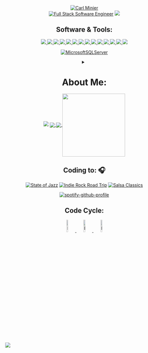 <div align="center" width="50">

<a href="https://www.linkedin.com/in/carl-minier/">
  <img src="https://readme-typing-svg.demolab.com?font=Fira+Code&size=30&pause=1000&center=true&vCenter=true&multiline=true&repeat=false&width=435&lines=Carl+Minier" alt="Carl Minier" /></a>
<br>
  <a href="https://www.linkedin.com/in/carl-minier/">
    <img src="https://readme-typing-svg.demolab.com?font=Fira+Code&pause=1000&center=true&vCenter=true&width=435&lines=Full-Stack+Software+Engineer;Forever+a+Student%2C+Forever+Evolving." alt="Full Stack Software Engineer" /></a>
    
<img src="https://user-images.githubusercontent.com/73097560/115834477-dbab4500-a447-11eb-908a-139a6edaec5c.gif">

## Software & Tools:
  <a href="https://www.linkedin.com/in/carl-minier/">
    <img src="https://skillicons.dev/icons?i=linkedin" />
  </a>
  <a href="https://www.javascript.com/">
    <img src="https://skillicons.dev/icons?i=js" />
  </a>
  <a href="https://react.dev/">
    <img src="https://skillicons.dev/icons?i=react" />
  </a>
  <a href="https://learn.microsoft.com/en-us/dotnet/csharp/tour-of-csharp/">
    <img src="https://skillicons.dev/icons?i=cs" />
  </a>
  <a href="https://dotnet.microsoft.com/en-us/learn/dotnet/what-is-dotnet">
    <img src="https://skillicons.dev/icons?i=dotnet" />
  </a>
  <a href="https://git-scm.com/">
    <img src="https://skillicons.dev/icons?i=git" />
  </a>
  <a href="https://html.com/">
    <img src="https://skillicons.dev/icons?i=html" />
  </a>
  <a href="https://html.com/">
    <img src="https://skillicons.dev/icons?i=css" />
  </a>
    <a href="https://www.postman.com/">
    <img src="https://skillicons.dev/icons?i=postman" />
  </a>
  <a href="https://jquery.com/">
    <img src="https://skillicons.dev/icons?i=jquery" />
  </a>
  <a href="https://getbootstrap.com/">
    <img src="https://skillicons.dev/icons?i=bootstrap" />
  </a>
  <a href="https://visualstudio.microsoft.com/">
    <img src="https://skillicons.dev/icons?i=visualstudio" />
  </a>
  <a href="https://code.visualstudio.com/">
    <img src="https://skillicons.dev/icons?i=vscode" />
  </a>
  <a href="https://stackoverflow.com/">
    <img src="https://skillicons.dev/icons?i=stackoverflow" />
    
 <a href="">[![MicrosoftSQLServer](https://img.shields.io/badge/Microsoft%20SQL%20Server%20-%20red?logo=microsoft%20SQL%20server&link=https%3A%2F%2Fwww.microsoft.com%2Fen-us%2Fsql-server)](https://www.microsoft.com/en-us/sql-server)</a>

 <details>
  <summary>
    <h1>
      <strong>
        About Me:
      </strong>
    </h1>
  </summary>
As a Full Stack Software Engineer, Navy Veteran, and devoted Father of two little ones, my journey into the world of computing began long ago, as a wide-eyed child filled with wonder. It was my father who first introduced me to the magical realm of computers. I still recall those enchanting days when floppy discs held the key to old-school gaming adventures, and the internet was still an absolute infant.

As the years passed, my fascination with computers only grew stronger. I immersed myself in the digital world, devouring knowledge, and honing my skills independently. It was as if destiny was gently nudging me toward a path I was destined to follow. Eventually, I realized that Software Engineering was not merely a career choice, but a calling that beckoned me to create and innovate.

Currently, I'm furthering my dreams as a Student at National University, diligently working towards my Bachelor's degree in Computer Science. The journey has been filled with challenges and triumphs. I cherish every moment of this voyage, as it brings back memories of the many days spent exploring the frontiers of technology.

When I'm not immersed in the realm of coding, you'll usually find me anywhere there is good Jazz music playing, at the Gym, or at the Beach with my family. My path as a software engineer is not only a reflection of my skills and knowledge but a tribute to the nostalgic memories that kindled my passion for technology. With every line of code I write, I pay homage to the past while shaping a brighter future for myself and those around me.
</details>

<img src="https://user-images.githubusercontent.com/73097560/115834477-dbab4500-a447-11eb-908a-139a6edaec5c.gif">

<a href="https://github.com/carlminier/AssignRef">
  <img align="center" src="https://github-readme-stats.vercel.app/api/pin/?username=carlminier&repo=AssignRef&show_icons=true&theme=tokyonight" />
</a>
<a href="https://github.com/carlminier/Code-Challenges">
  <img align="center" src="https://github-readme-stats.vercel.app/api/pin/?username=carlminier&repo=Code-Challenges&show_icons=true&theme=tokyonight" />
</a>
<a href="https://github.com/carlminier/convoychat">
  <img height=200 align="center" src="https://github-readme-stats.vercel.app/api/top-langs?username=carlminier&layout=compact&langs_count=8&card_width=320&show_icons=true&theme=tokyonight" />
</a>

## Coding to: 🎧
[![State of Jazz](https://img.shields.io/badge/State%20of%20Jazz%20-%20lightgreen?logo=spotify&logoColor=white&link=https%3A%2F%2Fopen.spotify.com%2Fplaylist%2F37i9dQZF1DX7YCknf2jT6s%3Fsi%3D12ab44acd0144ffe)](https://open.spotify.com/playlist/37i9dQZF1DX7YCknf2jT6s?si=d128da71ab2d46ab)
[![Indie Rock Road Trip](https://img.shields.io/badge/Indie%20Rock%20Road%20Trip%20-%20lightgreen?logo=spotify&logoColor=white&link=https%3A%2F%2Fopen.spotify.com%2Fplaylist%2F37i9dQZF1DWUoqEG4WY6ce%3Fsi%3D9289ec06d5f9406c)](https://open.spotify.com/playlist/37i9dQZF1DWUoqEG4WY6ce?si=7b221861ec904bd5)
[![Salsa Classics](https://img.shields.io/badge/Salsa%20Classics-%20lightgreen?logo=spotify&logoColor=white&link=https%3A%2F%2Fopen.spotify.com%2Fplaylist%2F37i9dQZF1DX7SeoIaFyTmA%3Fsi%3Da6b5f6a8a3c447b9)](https://open.spotify.com/playlist/37i9dQZF1DX7SeoIaFyTmA?si=cdfa68e48c494106)

[![spotify-github-profile](https://spotify-github-profile.vercel.app/api/view?uid=1257430221&cover_image=true&theme=novatorem&show_offline=false&background_color=121212&interchange=true&bar_color=53b14f&bar_color_cover=false)](https://spotify-github-profile.vercel.app/api/view?uid=1257430221&redirect=true)

## Code Cycle:
<a href="https://www.youtube.com/shorts/GAlKHqcnKTw">
<img src="https://raw.githubusercontent.com/Tarikul-Islam-Anik/Animated-Fluent-Emojis/master/Emojis/Smilies/Face%20with%20Spiral%20Eyes.png" width="10%" alt="Broken system!"/>
</a>
<a href="https://www.youtube.com/shorts/FDoaXLRRwKw">
<img src="https://raw.githubusercontent.com/Tarikul-Islam-Anik/Animated-Fluent-Emojis/master/Emojis/Smilies/Astonished%20Face.png" width="10%" alt="It's working but you don't know how!"/>
</a>
<a href="https://www.youtube.com/shorts/GAlKHqcnKTw">
<img src="https://raw.githubusercontent.com/Tarikul-Islam-Anik/Animated-Fluent-Emojis/master/Emojis/Smilies/Relieved%20Face.png" width="10%" alt="It's working!"/>
</a>

</div>
<img  src="https://raw.githubusercontent.com/Trilokia/Trilokia/379277808c61ef204768a61bbc5d25bc7798ccf1/bottom_header.svg" />
